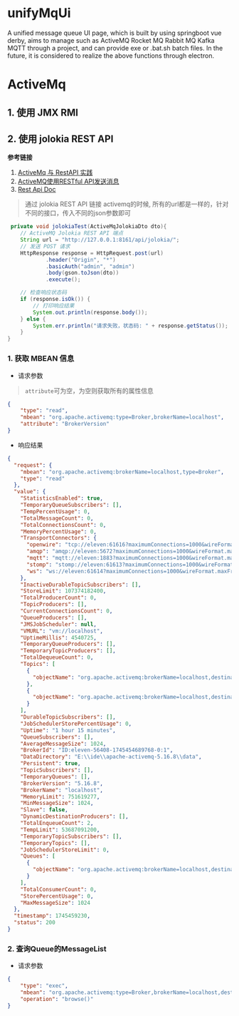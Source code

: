 # unifyMqUi
A unified message queue UI page, which is built by using springboot vue derby, aims to manage such as ActiveMQ Rocket MQ Rabbit MQ Kafka MQTT through a project, and can provide exe or .bat.sh batch files. In the future, it is considered to realize the above functions through electron.

# ActiveMq

## 1. 使用 JMX RMI

## 2. 使用 jolokia REST API
**参考链接**
1. [ActiveMq 与 RestAPI 实践](https://blog.csdn.net/iteye_19607/article/details/82569577)
2. [ActiveMQ使用RESTful API发送消息](https://blog.csdn.net/u012383839/article/details/72875161)
3. [Rest Api Doc](https://activemq.apache.org/components/classic/documentation/rest)

> 通过 jolokia REST API 链接 activemq的时候, 所有的url都是一样的，针对不同的接口，传入不同的json参数即可

```java
 private void jolokiaTest(ActiveMqJolokiaDto dto){
    // ActiveMQ Jolokia REST API 端点
    String url = "http://127.0.0.1:8161/api/jolokia/";
    // 发送 POST 请求
    HttpResponse response = HttpRequest.post(url)
            .header("Origin", "*")
            .basicAuth("admin", "admin")
            .body(gson.toJson(dto))
            .execute();

    // 检查响应状态码
    if (response.isOk()) {
        // 打印响应结果
        System.out.println(response.body());
    } else {
        System.err.println("请求失败，状态码: " + response.getStatus());
    }
}
```

### 1. 获取 MBEAN 信息
- 请求参数
> `attribute`可为空，为空则获取所有的属性信息
```json
{
    "type": "read",
    "mbean": "org.apache.activemq:type=Broker,brokerName=localhost",
    "attribute": "BrokerVersion"
}
```
- 响应结果
```json
{
  "request": {
    "mbean": "org.apache.activemq:brokerName=localhost,type=Broker",
    "type": "read"
  },
  "value": {
    "StatisticsEnabled": true,
    "TemporaryQueueSubscribers": [],
    "TempPercentUsage": 0,
    "TotalMessageCount": 0,
    "TotalConnectionsCount": 0,
    "MemoryPercentUsage": 0,
    "TransportConnectors": {
      "openwire": "tcp://eleven:61616?maximumConnections=1000&wireFormat.maxFrameSize=104857600",
      "amqp": "amqp://eleven:5672?maximumConnections=1000&wireFormat.maxFrameSize=104857600",
      "mqtt": "mqtt://eleven:1883?maximumConnections=1000&wireFormat.maxFrameSize=104857600",
      "stomp": "stomp://eleven:61613?maximumConnections=1000&wireFormat.maxFrameSize=104857600",
      "ws": "ws://eleven:61614?maximumConnections=1000&wireFormat.maxFrameSize=104857600"
    },
    "InactiveDurableTopicSubscribers": [],
    "StoreLimit": 107374182400,
    "TotalProducerCount": 0,
    "TopicProducers": [],
    "CurrentConnectionsCount": 0,
    "QueueProducers": [],
    "JMSJobScheduler": null,
    "VMURL": "vm://localhost",
    "UptimeMillis": 4540725,
    "TemporaryQueueProducers": [],
    "TemporaryTopicProducers": [],
    "TotalDequeueCount": 0,
    "Topics": [
      {
        "objectName": "org.apache.activemq:brokerName=localhost,destinationName=ActiveMQ.Advisory.MasterBroker,destinationType=Topic,type=Broker"
      },
      {
        "objectName": "org.apache.activemq:brokerName=localhost,destinationName=ActiveMQ.Advisory.Queue,destinationType=Topic,type=Broker"
      }
    ],
    "DurableTopicSubscribers": [],
    "JobSchedulerStorePercentUsage": 0,
    "Uptime": "1 hour 15 minutes",
    "QueueSubscribers": [],
    "AverageMessageSize": 1024,
    "BrokerId": "ID:eleven-56408-1745454689768-0:1",
    "DataDirectory": "E:\\ide\\apache-activemq-5.16.8\\data",
    "Persistent": true,
    "TopicSubscribers": [],
    "TemporaryQueues": [],
    "BrokerVersion": "5.16.8",
    "BrokerName": "localhost",
    "MemoryLimit": 751619277,
    "MinMessageSize": 1024,
    "Slave": false,
    "DynamicDestinationProducers": [],
    "TotalEnqueueCount": 2,
    "TempLimit": 53687091200,
    "TemporaryTopicSubscribers": [],
    "TemporaryTopics": [],
    "JobSchedulerStoreLimit": 0,
    "Queues": [
      {
        "objectName": "org.apache.activemq:brokerName=localhost,destinationName=1234,destinationType=Queue,type=Broker"
      }
    ],
    "TotalConsumerCount": 0,
    "StorePercentUsage": 0,
    "MaxMessageSize": 1024
  },
  "timestamp": 1745459230,
  "status": 200
}
```

###  2. 查询Queue的MessageList
- 请求参数
```json
{
    "type": "exec",
    "mbean": "org.apache.activemq:type=Broker,brokerName=localhost,destinationType=Queue,destinationName=TestQueue",
    "operation": "browse()"
}
```